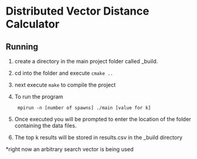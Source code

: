 Distributed Vector Distance Calculator
======================================


Running
-------

1. create a directory in the main project folder called _build.

2. cd into the folder and execute ` cmake .. `

3. next execute ` make ` to compile the project

4. To run the program

        mpirun -n [number of spawns] ./main [value for k]

5. Once executed you will be prompted to enter the location of the folder containing the data files.

6. The top k results will be stored in results.csv in the _build directory

*right now an arbitrary search vector is being used

